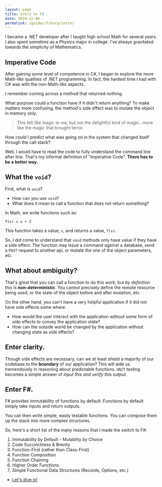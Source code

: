 ```yaml
---
layout: page
title: Intro to F#
date: 2019-12-06
permalink: /guides/fsharp/intro/
---
```


I became a .NET developer after I taught high school Math for several years.  I also spent sometime as a Physics major in college.  I've always gravitated towards the simplicity of Mathematics.

## Imperative Code 

After gaining some level of competence in C#, I began to explore the more Math-*like* qualities of .NET programming.  In fact, the hardest time I had with C# was with the non-Math-*like* aspects.  

I remember coming across a method that returned nothing.  

What purpose could a function have if it didn't return anything?  To make matters more confusing, the method's side effect was to mutate the object in memory only.  

> This felt like magic to me, but not the delightful kind of magic...more like the magic that brought terror.  

How could I predict what was going on in the system that changed itself through the call stack?  

Well, I would have to read the code to fully understand the command line after line.  That's my informal definition of "Imperative Code".  **There has to be a better way.**

## What the `void`?

First, what is `void`?

- How can you use `void`?
- What does it mean to call a function that does not return something?

In Math, we write functions such as:

`f(x) = x + 3`

This function takes a value, `x`, and returns a value, `f(x)`.

So, I did come to understand that `void` methods only have value if they have a side effect.  The function may issue a command against a database, send a `POST` request to another api, or mutate the one of the object parameters, etc.

## What about ambiguity?

That's great that you can call a function to do this *work*, but *by definition* this is **non-deterministic**.  You cannot precisely define the remote resource being used, or the state of the object before and after mutation, etc.

On the other hand, you can't have a very helpful application if it did not have side effects some where.  

- How would the user interact with the application without some form of side effects to convey the application state?  
- How can the outside world be changed by the application without changing state as side effects?  

## Enter clarity.

Though side effects are necessary, can we at least shield a majority of our codebase to the **boundary** of our application?  This will aide us tremendously in reasoning about predictable functions.  `UNIT` testing becomes a simple answer of *input this and verify this output.*  

## Enter F#.

F# provides immutability of functions by default.  Functions by default simply take inputs and return outputs.  

You can then write simple, easily testable functions.  You can compose them up the stack into more complex structures.  

So, here's a short list of the many reasons that I made the switch to F#:

1. Immutability by Default - Mutabilty by Choice
2. Code Succinctness & Brevity
3. Function-First (rather than Class-First)
4. Function Composition
5. Function Chaining
6. Higher Order Functions
7. Simple Functional Data Structures (Records, Options, etc.)

- [Let's dive in!](/guides/fsharp/intro/setup/)
